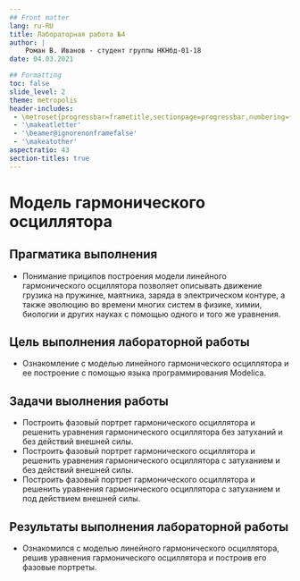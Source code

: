 ```yaml
---
## Front matter
lang: ru-RU
title: Лабораторная работа №4
author: |
	Роман В. Иванов - студент группы НКНбд-01-18
date: 04.03.2021

## Formatting
toc: false
slide_level: 2
theme: metropolis
header-includes: 
 - \metroset{progressbar=frametitle,sectionpage=progressbar,numbering=fraction}
 - '\makeatletter'
 - '\beamer@ignorenonframefalse'
 - '\makeatother'
aspectratio: 43
section-titles: true
---
```


# Модель гармонического осциллятора

## Прагматика выполнения

- Понимание приципов построения модели линейного гармонического осциллятора позволяет описывать движение грузика на пружинке, маятника, заряда в электрическом контуре,
а также эволюцию во времени многих систем в физике, химии, биологии и других науках с помощью одного и того же уравнения.

## Цель выполнения лабораторной работы

- Ознакомление с моделью линейного гармонического осциллятора  и ее построение с помощью языка программирования Modelica.

## Задачи выолнения работы

- Построить фазовый портрет гармонического осциллятора и решенить уравнения гармонического осциллятора без затуханий и без действий внешней силы.
- Построить фазовый портрет гармонического осциллятора и решенить уравнения гармонического осциллятора с затуханием и без действий внешней силы.
- Построить фазовый портрет гармонического осциллятора и решенить уравнения гармонического осциллятора с затуханием и под действием внешней силы.

## Результаты выполнения лабораторной работы

- Ознакомился с моделью линейного гармонического осциллятора, решив уравнения гармонического осциллятора и построив его фазовые портреты.
